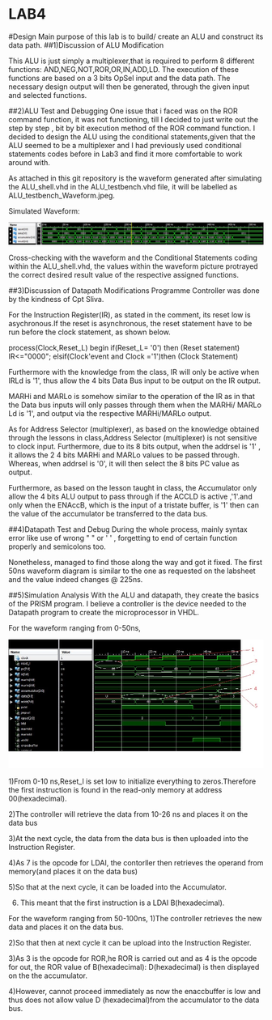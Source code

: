 LAB4
====
#Design 
Main purpose of this lab is to build/ create an ALU and construct its data path.
##1)Discussion of ALU Modification

This ALU is just simply a multiplexer,that is required to perform 8 different functions: AND,NEG,NOT,ROR,OR,IN,ADD,LD.
The execution of these functions are based on a 3 bits OpSel input and the data path. The necessary design output will then be generated, through the given input and selected functions.

##2)ALU Test and Debugging
One issue that i faced was on the ROR command function, it was not functioning, till I decided to just write out the step by step , bit by bit execution method of the ROR command function. I decided to design the ALU using the conditional statements,given that the ALU seemed to be a multiplexer and I had previously used conditional statements codes before in Lab3 and find it more comfortable to work around with.

As attached in this git repository is the waveform generated after simulating the ALU_shell.vhd in the ALU_testbench.vhd file, it will be labelled as ALU_testbench_Waveform.jpeg.

Simulated Waveform: 

![ALU testbench Waveform](ALU_testbench_Waveform.jpg)


Cross-checking with the waveform and the Conditional Statements coding within the ALU_shell.vhd, the values within the waveform picture protrayed the correct desired result value of the respective assigned functions.

##3)Discussion of Datapath Modifications
Programme Controller was done by the kindness of Cpt Sliva.

For the Instruction Register(IR), as stated in the comment, its reset low is asychronous.If the reset is asynchronous, the reset statement have to be run before the clock statement, as shown below.
 
 process(Clock,Reset_L)
  	begin
 if(Reset_L= '0') then       (Reset statement)
			IR<="0000";
 elsif(Clock'event and Clock ='1')then    (Clock Statement)
	  
Furthermore with the knowledge from the class, IR will only be active when IRLd is '1', thus allow the 4 bits Data Bus input to be output on the IR output.

MARHi and MARLo is somehow similar to the operation of the IR as in that the Data bus inputs will only passes through them when the MARHi/ MARLo Ld is '1', and output via the respective MARHi/MARLo output. 

As for Address Selector (multiplexer), as based on the knowledge obtained through the lessons in class,Address Selector (multiplexer) is not sensitive to clock input. Furthermore, due to its 8 bits output, when the addrsel is '1' , it allows the 2 4 bits MARHi and MARLo values to be passed through. Whereas, when addrsel is '0', it will then select the 8 bits PC value as output.

Furthermore, as based on the lesson taught in class, the Accumulator only allow the 4 bits ALU output to pass through if the ACCLD is active ,'1'.and only when the ENAccB, which is the input of a tristate buffer, is '1' then can the value of the accumulator be transferred to the data bus.

##4)Datapath Test and Debug
During the whole process, mainly syntax error like use of wrong " " or ' ' , forgetting to end of certain function properly and semicolons too.

Nonetheless, managed to find those along the way and got it fixed. The first 50ns waveform diagram is similar to the one as requested on the labsheet and the value indeed changes @ 225ns.




##5)Simulation Analysis
With the ALU and datapath, they create the basics of the PRISM program. I believe a controller is the device needed to the Datapath program to create the microprocessor in VHDL.

For the waveform ranging from 0-50ns,

![Simulation waveform 1](0till50ns.jpg)

1)From 0-10 ns,Reset_l is set low to initialize everything to zeros.Therefore the first instruction is found in the read-only memory at address 00(hexadecimal).

2)The controller will retrieve the data from 10-26 ns and places it on the data bus

3)At the next cycle, the data from the data bus is then uploaded into the Instruction Register.

4)As 7 is the opcode for LDAI, the contorller then retrieves the operand from memory(and places it on the data bus)

5)So that at the next cycle, it can be loaded into the Accumulator.

6) This meant that the first instruction is a LDAI B(hexadecimal).



For the waveform ranging from 50-100ns,
1)The controller retrieves the new data and places it on the data bus.

2)So that then at next cycle it can be upload into the Instruction Register.

3)As 3 is the opcode for ROR,he ROR is carried out and as 4 is the opcode for out, the ROR value of B(hexadecimal): D(hexadecimal) is then displayed on the the accumulator.

4)However, cannot proceed immediately as now the enaccbuffer is low and thus does not allow value D (hexadecimal)from the accumulator to the data bus.
